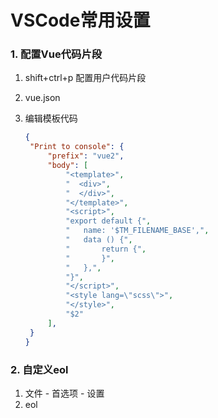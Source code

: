 # VSCode常用设置

### 1. 配置Vue代码片段

1. shift+ctrl+p 配置用户代码片段

2. vue.json

3. 编辑模板代码

   ```json
   {
   	"Print to console": {
   		"prefix": "vue2",
   		"body": [
   			"<template>",
   			"  <div>",
   			"  </div>",
   			"</template>",
   			"<script>",
   			"export default {",
   			"	name: '$TM_FILENAME_BASE',",
   			"  	data () {",
   			"    	return {",
   			" 		}",
   			"	},",
   			"}",
   			"</script>",
   			"<style lang=\"scss\">",
   			"</style>",
   			"$2"
   		],
   	}
   }
   ```

### 2. 自定义eol

1. 文件 - 首选项 - 设置
2. eol
